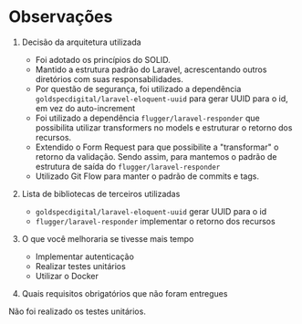 # Observações

1. Decisão da arquitetura utilizada

    - Foi adotado os princípios do SOLID.
    - Mantido a estrutura padrão do Laravel, acrescentando outros diretórios com suas responsabilidades.
    - Por questão de segurança, foi utilizado a dependência `goldspecdigital/laravel-eloquent-uuid` para gerar UUID para o id, em vez do auto-increment
    - Foi utilizado a dependência `flugger/laravel-responder` que possibilita utilizar transformers no models e estruturar o retorno dos recursos.
    - Extendido o Form Request para que possibilite a "transformar" o retorno da validação. Sendo assim, para mantemos o padrão de estrutura de saída do `flugger/laravel-responder`
    - Utilizado Git Flow para manter o padrão de commits e tags.

2. Lista de bibliotecas de terceiros utilizadas

    - `goldspecdigital/laravel-eloquent-uuid` gerar UUID para o id
    - `flugger/laravel-responder` implementar o retorno dos recursos

3. O que você melhoraria se tivesse mais tempo

    - Implementar autenticação
    - Realizar testes unitários
    - Utilizar o Docker

4. Quais requisitos obrigatórios que não foram entregues

Não foi realizado os testes unitários.
